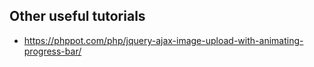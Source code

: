 ## Other useful tutorials

- https://phppot.com/php/jquery-ajax-image-upload-with-animating-progress-bar/
